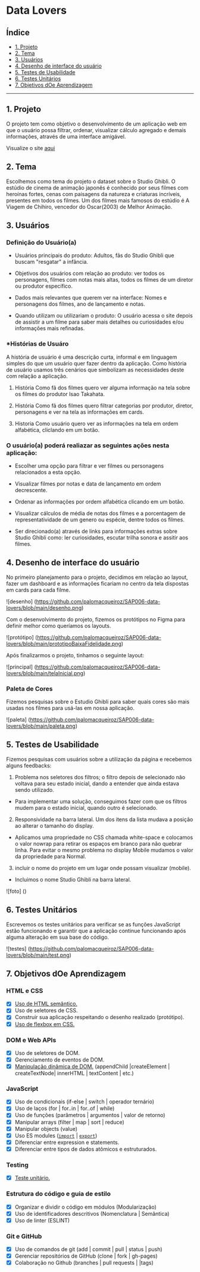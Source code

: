 # Data Lovers

## Índice

- [1. Projeto](#1-projeto)
- [2. Tema](#3-tema)
- [3. Usuários](#-usuários)
- [4. Desenho de interface do usuário](#4-desenho-de-interface-do-usuário)
- [5. Testes de Usabilidade](#5-teste-de-usabilidade)
- [6. Testes Unitários](#6-testes-unitário)
- [7. Objetivos dOe Aprendizagem](#7-objetivos-de-aprendizagem)

---

## 1. Projeto

O projeto tem como objetivo o desenvolvimento de um aplicação web em que o usuário possa filtrar, ordenar, visualizar cálculo agregado e demais informações, através de uma interface amigável.

Visualize o site [aqui](https://data-lovers-studio-ghibli.netlify.app/)

## 2. Tema

Escolhemos como tema do projeto o dataset sobre o Studio Ghibli. 
O estúdio de cinema de animação japonês é conhecido por seus filmes com heroínas fortes, cenas com paisagens da natureza e criaturas incríveis, presentes em todos os filmes. Um dos filmes mais famosos do estúdio é A Viagem de Chihiro, vencedor do Oscar(2003) de Melhor Animação.

## 3. Usuários

### Definição do Usuário(a)

- Usuários principais do produto: Adultos, fãs do Studio Ghibli que buscam "resgatar" a infância.

- Objetivos dos usuários com relação ao produto: ver todos os personagens, filmes com notas mais altas, todos os filmes de um diretor ou produtor específico.

- Dados mais relevantes que querem ver na interface: 
Nomes e personagens dos filmes, ano de lançamento e notas.

- Quando utilizam ou utilizariam o produto:
O usuário acessa o site depois de assistir a um filme para saber mais detalhes ou curiosidades e/ou informações mais refinadas. 

### *Histórias de Usuáro

A história de usuário é uma descrição curta, informal e em linguagem simples do que um usuário quer fazer dentro da aplicação.
Como história de usuário usamos três cenários que simbolizam as necessidades deste com relação a aplicação.

1. História
Como fã dos filmes quero ver alguma informação na tela sobre os filmes do produtor Isao Takahata.

2. História
Como fã dos filmes quero filtrar categorias  por produtor, diretor, personagens e ver na tela as informações em cards.

3. Historia
Como usuário quero ver as informações na tela em ordem alfabética, cliclando em um botão.

### O usuário(a) poderá realiazar as seguintes ações nesta aplicação:

- Escolher uma opção para filtrar e ver filmes ou personagens relacionados a esta opção.

- Visualizar filmes por notas e data de lançamento em ordem decrescente.

- Ordenar as informações por ordem alfabética clicando em um botão. 

- Visualizar cálculos de média de notas dos filmes e a porcentagem de representatividade de um genero ou espécie, dentre todos os filmes.

- Ser direcionado(a) através de links para informações extras sobre Studio Ghibli como: ler curiosidades, escutar trilha sonora e assitir aos filmes.


## 4. Desenho de interface do usuário

No primeiro planejamento para o projeto, decidimos em relação ao layout, fazer um dashboard e as informações ficariam no centro da tela dispostas em cards para cada filme.

![desenho] (https://github.com/palomacqueiroz/SAP006-data-lovers/blob/main/desenho.png)

Com o desenvolvimento do projeto, fizemos os protótipos no Figma para definir melhor como queríamos os layouts.

![protótipo] (https://github.com/palomacqueiroz/SAP006-data-lovers/blob/main/prototipoBaixaFidelidade.png)

Após finalizarmos o projeto, tinhamos o seguinte layout:

![principal] (https://github.com/palomacqueiroz/SAP006-data-lovers/blob/main/telaInicial.png)


### Paleta de Cores

Fizemos pesquisas sobre o Estudio Ghibli para saber quais cores são mais usadas nos filmes para usá-las em nossa aplicação.

![paleta] (https://github.com/palomacqueiroz/SAP006-data-lovers/blob/main/paleta.png)


## 5. Testes de Usabilidade

Fizemos pesquisas com usuários sobre a utilização da página e recebemos alguns feedbacks:

1. Problema nos seletores dos filtros; o filtro depois de selecionado não voltava para seu estado inicial, dando a entender que ainda estava sendo utilizado.

- Para implementar uma solução, conseguimos fazer com que os filtros mudem para o estado inicial, quando outro é selecionado.

2. Responsividade na barra lateral. Um dos itens da lista mudava a posição ao alterar o tamanho do display.

- Aplicamos uma propriedade no CSS chamada white-space e colocamos o valor nowrap para retirar os espaços em branco para não quebrar linha. Para evitar o mesmo problema no display Mobile mudamos o valor da propriedade para Normal.

3. incluir o nome do projeto em um lugar onde possam visualizar (mobile).

- Incluimos o nome Studio Ghibli na barra lateral.

![foto] ()

## 6. Testes Unitários

Escrevemos os testes unitários  para verificar se as funções JavaScript estão funcionando e garantir que a aplicação continue funcionando após alguma alteração em sua base do código.

![testes] (https://github.com/palomacqueiroz/SAP006-data-lovers/blob/main/test.png)


## 7. Objetivos dOe Aprendizagem

### HTML e CSS

- [X] [Uso de HTML semântico.](https://developer.mozilla.org/en-US/docs/Glossary/Semantics#Semantics_in_HTML)
- [X] Uso de seletores de CSS.
- [X] Construir sua aplicação respeitando o desenho realizado (protótipo).
- [X] [Uso de flexbox em CSS.](https://css-tricks.com/snippets/css/a-guide-to-flexbox/)

### DOM e Web APIs

- [X] Uso de seletores de DOM.
- [X] Gerenciamento de eventos de DOM.
- [X] [Manipulação dinâmica de DOM.](https://developer.mozilla.org/pt-BR/docs/DOM/Referencia_do_DOM/Introdu%C3%A7%C3%A3o) (appendChild |createElement | createTextNode| innerHTML | textContent | etc.)

### JavaScript

- [X] Uso de condicionais (if-else | switch | operador ternário)
- [X] Uso de laços (for | for..in | for..of | while)
- [X] Uso de funções (parâmetros | argumentos | valor de retorno)
- [X] Manipular arrays (filter | map | sort | reduce)
- [X] Manipular objects (value)
- [X] Uso ES modules ([`import`](https://developer.mozilla.org/en-US/docs/Web/JavaScript/Reference/Statements/import) | [`export`](https://developer.mozilla.org/en-US/docs/Web/JavaScript/Reference/Statements/export))
- [X] Diferenciar entre expression e statements.
- [X] Diferenciar entre tipos de dados atômicos e estruturados.

### Testing

- [X] [Teste unitário.](https://jestjs.io/docs/pt-BR/getting-started)

### Estrutura do código e guia de estilo

- [X] Organizar e dividir o código em módulos (Modularização)
- [X] Uso de identificadores descritivos (Nomenclatura | Semântica)
- [X] Uso de linter (ESLINT)

### Git e GitHub

- [X] Uso de comandos de git (add | commit | pull | status | push)
- [X] Gerenciar repositórios de GitHub (clone | fork | gh-pages)
- [X] Colaboração no Github (branches | pull requests | |tags)